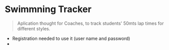 # Swimmning Tracker
> Aplication thought for Coaches, to track students' 50mts lap times for different styles.

- Registration needed to use it (user name and password)
- 

